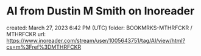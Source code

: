 # AI from Dustin M Smith on Inoreader

created: March 27, 2023 6:42 PM (UTC)
folder: BOOKMRKS-MTHRFCKR / MTHRFCKR
url: https://www.inoreader.com/stream/user/1005643751/tag/AI/view/html?cs=m%3Fref%3DMTHRFCKR